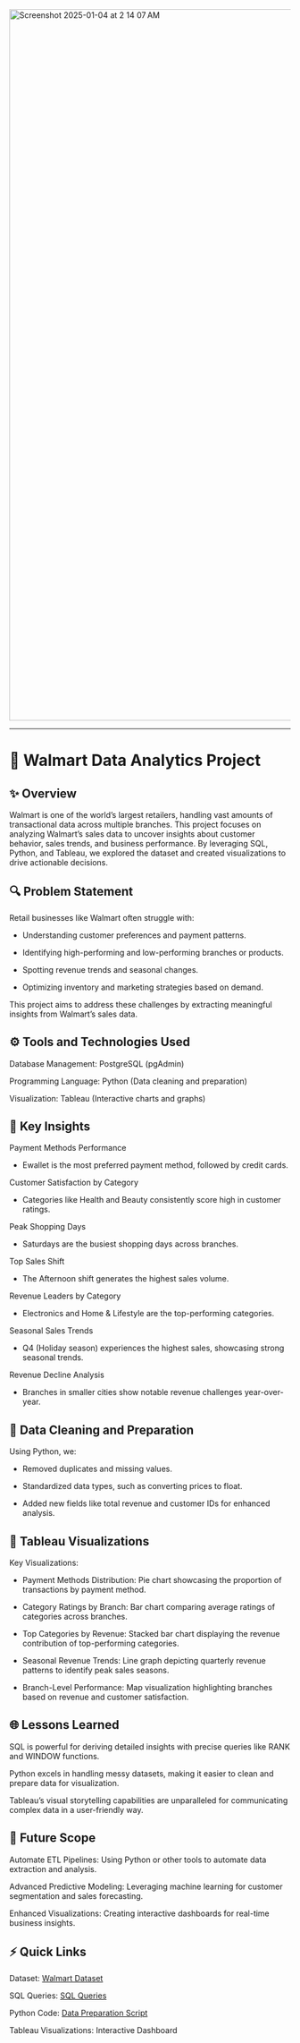 <img width="1272" alt="Screenshot 2025-01-04 at 2 14 07 AM" src="https://github.com/user-attachments/assets/6791dea4-19d5-403a-83cf-e8cc2e06a91d" />

---

# 🛒 Walmart Data Analytics Project

## ✨ Overview

Walmart is one of the world’s largest retailers, handling vast amounts of transactional data across multiple branches. This project focuses on analyzing Walmart’s sales data to uncover insights about customer behavior, sales trends, and business performance. By leveraging SQL, Python, and Tableau, we explored the dataset and created visualizations to drive actionable decisions.

## 🔍 Problem Statement

Retail businesses like Walmart often struggle with:

- Understanding customer preferences and payment patterns.

- Identifying high-performing and low-performing branches or products.

- Spotting revenue trends and seasonal changes.

- Optimizing inventory and marketing strategies based on demand.

This project aims to address these challenges by extracting meaningful insights from Walmart’s sales data.

## ⚙️ Tools and Technologies Used

Database Management: PostgreSQL (pgAdmin)

Programming Language: Python (Data cleaning and preparation)

Visualization: Tableau (Interactive charts and graphs)

## 🔑 Key Insights

Payment Methods Performance

- Ewallet is the most preferred payment method, followed by credit cards.

Customer Satisfaction by Category

- Categories like Health and Beauty consistently score high in customer ratings.

Peak Shopping Days

- Saturdays are the busiest shopping days across branches.

Top Sales Shift

- The Afternoon shift generates the highest sales volume.

Revenue Leaders by Category

- Electronics and Home & Lifestyle are the top-performing categories.

Seasonal Sales Trends

- Q4 (Holiday season) experiences the highest sales, showcasing strong seasonal trends.

Revenue Decline Analysis

- Branches in smaller cities show notable revenue challenges year-over-year.

## 🔢 Data Cleaning and Preparation

Using Python, we:

- Removed duplicates and missing values.

- Standardized data types, such as converting prices to float.

- Added new fields like total revenue and customer IDs for enhanced analysis.

## 🌄 Tableau Visualizations

Key Visualizations:

- Payment Methods Distribution: Pie chart showcasing the proportion of transactions by payment method.

- Category Ratings by Branch: Bar chart comparing average ratings of categories across branches.

- Top Categories by Revenue: Stacked bar chart displaying the revenue contribution of top-performing categories.

- Seasonal Revenue Trends: Line graph depicting quarterly revenue patterns to identify peak sales seasons.

- Branch-Level Performance: Map visualization highlighting branches based on revenue and customer satisfaction.

## 🌐 Lessons Learned

SQL is powerful for deriving detailed insights with precise queries like RANK and WINDOW functions.

Python excels in handling messy datasets, making it easier to clean and prepare data for visualization.

Tableau’s visual storytelling capabilities are unparalleled for communicating complex data in a user-friendly way.

## 🚀 Future Scope

Automate ETL Pipelines: Using Python or other tools to automate data extraction and analysis.

Advanced Predictive Modeling: Leveraging machine learning for customer segmentation and sales forecasting.

Enhanced Visualizations: Creating interactive dashboards for real-time business insights.

## ⚡ Quick Links

Dataset: <a href = https://github.com/Soniaranvir/End-to-End-DataAnalytics-Project/blob/main/Walmart.csv> Walmart Dataset </a>

SQL Queries: <a href = https://github.com/Soniaranvir/End-to-End-DataAnalytics-Project/blob/main/PSQL%20Queries.sql> SQL Queries</a>

Python Code: <a href = https://github.com/Soniaranvir/End-to-End-DataAnalytics-Project/blob/main/walmart_project.ipynb> Data Preparation Script </a>

Tableau Visualizations: Interactive Dashboard

